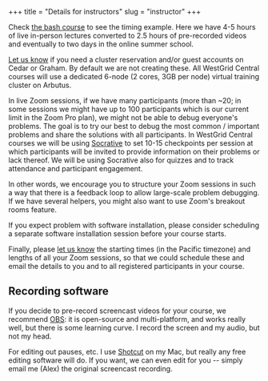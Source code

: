 +++
title = "Details for instructors"
slug = "instructor"
+++

Check [the bash course](../bash-menu) to see the timing example. Here we have 4-5 hours of live in-person
lectures converted to 2.5 hours of pre-recorded videos and eventually to two days in the online summer
school.

[Let us know](mailto:training@westgrid.ca) if you need a cluster reservation and/or guest accounts on
Cedar or Graham. By default we are not creating these. All WestGrid Central courses will use a dedicated
6-node (2 cores, 3GB per node) virtual training cluster on Arbutus.

In live Zoom sessions, if we have many participants (more than ~20; in some sessions we might have up to
100 participants which is our current limit in the Zoom Pro plan), we might not be able to debug
everyone's problems. The goal is to try our best to debug the most common / important problems and share
the solutions with all participants. In WestGrid Central courses we will be using
[Socrative](https://socrative.com) to set 10-15 checkpoints per session at which participants will be
invited to provide information on their problems or lack thereof. We will be using Socrative also for
quizzes and to track attendance and participant engagement.

In other words, we encourage you to structure your Zoom sessions in such a way that there is a feedback
loop to allow large-scale problem debugging. If we have several helpers, you might also want to use
Zoom's breakout rooms feature.

If you expect problem with software installation, please consider scheduling a separate software
installation session before your course starts.

Finally, please [let us know](mailto:training@westgrid.ca) the starting times (in the Pacific timezone)
and lengths of all your Zoom sessions, so that we could schedule these and email the details to you and
to all registered participants in your course.

## Recording software

If you decide to pre-record screencast videos for your course, we recommend [OBS](https://obsproject.com):
it is open-source and multi-platform, and works really well, but there is some learning curve. I record
the screen and my audio, but not my head.

For editing out pauses, etc. I use [Shotcut](https://shotcut.org) on my Mac, but really any free editing
software will do. If you want, we can even edit for you -- simply email me (Alex) the original screencast
recording.

